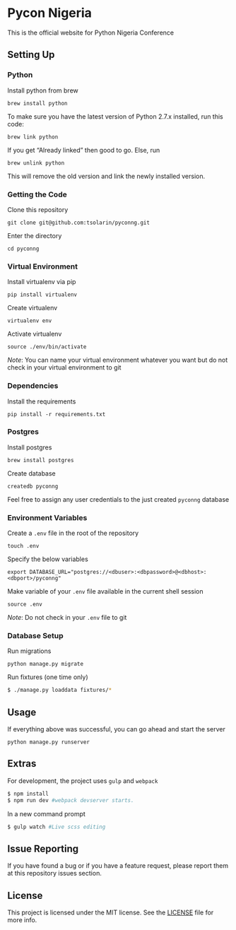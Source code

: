 # Pycon Nigeria

This is the official website for Python Nigeria Conference

## Setting Up

### Python

Install python from brew
```
brew install python
```

To make sure you have the latest version of Python 2.7.x installed, run this code:
```
brew link python
```

If you get “Already linked” then good to go. Else, run
```
brew unlink python
```
This will remove the old version and link the newly installed version.

### Getting the Code

Clone this repository
```
git clone git@github.com:tsolarin/pyconng.git
```

Enter the directory
```
cd pyconng
```

### Virtual Environment

Install virtualenv via pip
```
pip install virtualenv
```

Create virtualenv
```
virtualenv env
```

Activate virtualenv
```
source ./env/bin/activate
```

_Note_: You can name your virtual environment whatever you want but do not check in your virtual environment to git

### Dependencies

Install the requirements
```
pip install -r requirements.txt
```

### Postgres

Install postgres
```
brew install postgres
```

Create database
```
createdb pyconng
```

Feel free to assign any user credentials to the just created `pyconng` database

### Environment Variables

Create a `.env` file in the root of the repository
```
touch .env
```

Specify the below variables
```
export DATABASE_URL="postgres://<dbuser>:<dbpassword>@<dbhost>:<dbport>/pyconng"
```

Make variable of your `.env` file available in the current shell session
```
source .env
```

_Note_: Do not check in your `.env` file to git

### Database Setup

Run migrations
```
python manage.py migrate
```
Run fixtures (one time only)

```bash
$ ./manage.py loaddata fixtures/*
```
## Usage


If everything above was successful, you can go ahead and start the server
```
python manage.py runserver
```

## Extras
For development, the project uses `gulp` and `webpack`

```bash
$ npm install
$ npm run dev #webpack devserver starts.
```
In a new command prompt
```bash
$ gulp watch #Live scss editing
```

## Issue Reporting

If you have found a bug or if you have a feature request, please report them at this repository issues section.

## License

This project is licensed under the MIT license. See the [LICENSE](LICENSE) file for more info.
